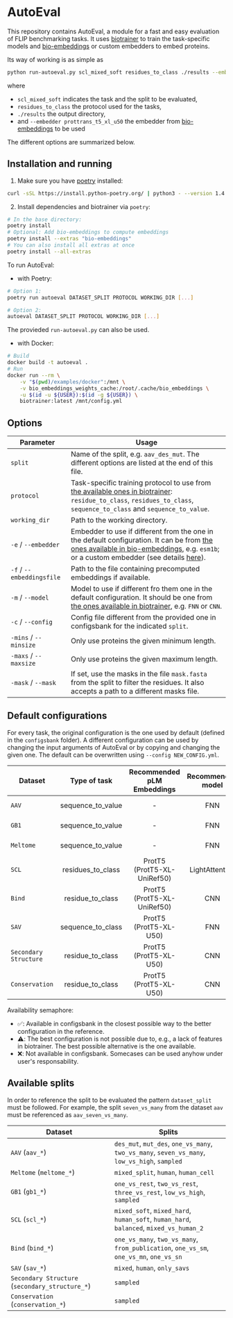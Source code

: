 # AutoEval

This repository contains AutoEval, a module for a fast and easy evaluation of FLIP benchmarking tasks. It uses [biotrainer](https://github.com/sacdallago/biotrainer) to train the task-specific models and [bio-embeddings](https://github.com/sacdallago/bio_embeddings) or custom embedders to embed proteins.

Its way of working is as simple as

```bash
python run-autoeval.py scl_mixed_soft residues_to_class ./results --embedder prottrans_t5_xl_u50
```

where

- `scl_mixed_soft` indicates the task and the split to be evaluated,
- `residues_to_class` the protocol used for the tasks,
- `./results` the output directory,
- and `--embedder prottrans_t5_xl_u50` the embedder from [bio-embeddings](https://github.com/sacdallago/bio_embeddings) to be used

The different options are summarized below.

## Installation and running

1. Make sure you have [poetry](https://python-poetry.org/) installed: 
```bash
curl -sSL https://install.python-poetry.org/ | python3 - --version 1.4.2
```

2. Install dependencies and biotrainer via `poetry`:
```bash
# In the base directory:
poetry install
# Optional: Add bio-embeddings to compute embeddings
poetry install --extras "bio-embeddings"
# You can also install all extras at once
poetry install --all-extras
```

To run AutoEval:

- with Poetry:
```bash
# Option 1:
poetry run autoeval DATASET_SPLIT PROTOCOL WORKING_DIR [...]

# Option 2:
autoeval DATASET_SPLIT PROTOCOL WORKING_DIR [...]
```

The provieded `run-autoeval.py` can also be used.

- with Docker:

```bash
# Build
docker build -t autoeval .
# Run
docker run --rm \
    -v "$(pwd)/examples/docker":/mnt \
    -v bio_embeddings_weights_cache:/root/.cache/bio_embeddings \
    -u $(id -u ${USER}):$(id -g ${USER}) \
    biotrainer:latest /mnt/config.yml
```


## Options


| Parameter | Usage |
| --- | --- |
| `split` | Name of the split, e.g. `aav_des_mut`. The different options are listed at the end of this file. |
| `protocol` | Task-specific training protocol to use from [the available ones in biotrainer](https://github.com/sacdallago/biotrainer/blob/main/README.md): `residue_to_class`, `residues_to_class`, `sequence_to_class` and `sequence_to_value`. |
| `working_dir` | Path to the working directory.|
| `-e` / `--embedder` | Embedder to use if different from the one in the default configuration. It can be from [the ones available in bio-embeddings](https://docs.bioembeddings.com/v0.2.3/api/bio_embeddings.embed.html), e.g. `esm1b`; or a custom embedder (see details [here](https://github.com/sacdallago/biotrainer/tree/main/examples/custom_embedder)). |
| `-f` / `--embeddingsfile` | Path to the file containing precomputed embeddings if available. |
| `-m` / `--model` | Model to use if different fro them one in the default configuration. It should be one from [the ones available in biotrainer](https://github.com/sacdallago/biotrainer/tree/main/biotrainer/models), e.g. `FNN` or `CNN`. |
| `-c` / `--config` | Config file different from the provided one in configsbank for the indicated `split`. |
| `-mins` / `--minsize` | Only use proteins the given minimum length. |
| `-maxs` / `--maxsize` | Only use proteins the given maximum length. |
| `-mask` / `--mask` | If set, use the masks in the file `mask.fasta` from the split to filter the residues. It also accepts a path to a different masks file. |

## Default configurations

For every task, the original configuration is the one used by default (defined in the `configsbank` folder). A different configuration can be used by changing the input arguments of AutoEval or by copying and changing the given one. The default can be overwritten using `--config NEW_CONFIG.yml`.

| Dataset | Type of task | Recommended pLM Embeddings | Recommended model | Reference | Available in Configsbank |
| --- | :---: | :---: | :---: | :---: | :---: |
| `AAV` | sequence_to_value | - | FNN | [[Dallago 2021](https://www.biorxiv.org/content/10.1101/2021.11.09.467890v2.abstract)] | ⚠️ |
| `GB1` | sequence_to_value | - | FNN | [[Dallago 2021](https://www.biorxiv.org/content/10.1101/2021.11.09.467890v2.abstract)] | ⚠️ |
| `Meltome` | sequence_to_value | - | FNN | [[Dallago 2021](https://www.biorxiv.org/content/10.1101/2021.11.09.467890v2.abstract)] | ⚠️ |
| `SCL` | residues_to_class | ProtT5 (ProtT5-XL-UniRef50) | LightAttention | [[Stärk 2021](https://doi.org/10.1093/bioadv/vbab035)] | ✅ |
| `Bind` | residue_to_class | ProtT5 (ProtT5-XL-UniRef50) | CNN | [[Littmann 2021](https://doi.org/10.1038/s41598-021-03431-4)] | ✅ |
| `SAV` | sequence_to_class | ProtT5 (ProtT5-XL-U50) | FNN | [[Marquet 2021](https://doi.org/10.1007/s00439-021-02411-y)] | ⚠️ |
| `Secondary Structure` | residue_to_class | ProtT5 (ProtT5-XL-U50) | CNN | - | ✅ |
| `Conservation` | residue_to_class | ProtT5 (ProtT5-XL-U50) | CNN | [[Marquet 2021](https://doi.org/10.1007/s00439-021-02411-y)] | ✅ |

Availability semaphore:
- ✅: Available in configsbank in the closest possible way to the better configuration in the reference.
- ⚠️: The best configuration is not possible due to, e.g., a lack of features in biotrainer. The best possible alternative is the one available.
- ❌: Not available in configsbank. Somecases can be used anyhow under user's responsability.


## Available splits

In order to reference the split to be evaluated the pattern `dataset_split` must be followed. For example, the split `seven_vs_many` from the dataset `aav` must be referenced as `aav_seven_vs_many`.

| Dataset | Splits |
| --- | --- |
| `AAV` (`aav_*`) | `des_mut`, `mut_des`, `one_vs_many`, `two_vs_many`, `seven_vs_many`, `low_vs_high`, `sampled`   |
| `Meltome` (`meltome_*`) | `mixed_split`, `human`, `human_cell` |
| `GB1` (`gb1_*`) | `one_vs_rest`, `two_vs_rest`, `three_vs_rest`, `low_vs_high`, `sampled` |
| `SCL` (`scl_*`) | `mixed_soft`, `mixed_hard`, `human_soft`, `human_hard`, `balanced`, `mixed_vs_human_2` |
| `Bind` (`bind_*`) | `one_vs_many`, `two_vs_many`, `from_publication`,  `one_vs_sm`, `one_vs_mn`, `one_vs_sn` |
| `SAV` (`sav_*`) | `mixed`, `human`, `only_savs` |
| `Secondary Structure` (`secondary_structure_*`) | `sampled` |
| `Conservation` (`conservation_*`) | `sampled` |